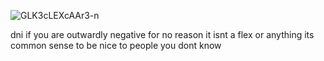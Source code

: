![GLK3cLEXcAAr3-n](https://github.com/twelverods/twelverods/assets/166573464/09b0be25-620e-4a2f-b183-2bae44970155)

dni if you are outwardly negative for no reason it isnt a flex or anything its common sense to be nice to people you dont know
